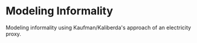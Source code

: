 # Modeling Informality
Modeling informality using Kaufman/Kaliberda's approach of an electricity proxy.
